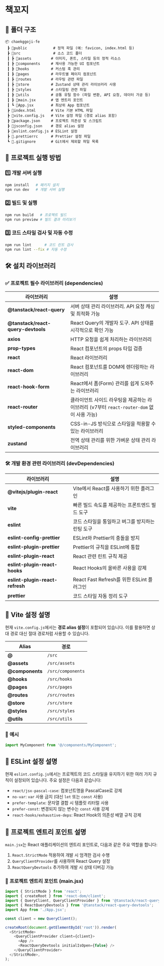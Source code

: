 # 책꼬지

## 📂 폴더 구조

```
📦 chaekggoji-fe
 ┣ 📂public            # 정적 파일 (예: favicon, index.html 등)
 ┣ 📂src               # 소스 코드 폴더
 ┃ ┣ 📂assets         # 이미지, 폰트, 스타일 등의 정적 리소스
 ┃ ┣ 📂components     # 재사용 가능한 UI 컴포넌트
 ┃ ┣ 📂hooks          # 커스텀 훅 관리
 ┃ ┣ 📂pages          # 라우트별 페이지 컴포넌트
 ┃ ┣ 📂routes         # 라우팅 관련 파일
 ┃ ┣ 📂store          # Zustand 상태 관리 라이브러리 사용
 ┃ ┣ 📂styles         # 스타일링 관련 파일
 ┃ ┣ 📂utils          # 공통 유틸 함수 (파일 변환, API 요청, 데이터 가공 등)
 ┃ ┣ 📜main.jsx       # 앱 엔트리 포인트
 ┃ ┗ 📜App.jsx        # 최상위 App 컴포넌트
 ┣ 📜index.html       # Vite 기본 HTML 파일
 ┣ 📜vite.config.js   # Vite 설정 파일 (경로 alias 포함)
 ┣ 📜package.json     # 프로젝트 의존성 및 스크립트
 ┣ 📜jsconfig.json    # 경로 alias 설정
 ┣ 📜eslint.config.js # ESLint 설정
 ┣ 📜.prettierrc      # Prettier 설정 파일
 ┗ 📜.gitignore       # Git에서 제외할 파일 목록
```

## 🚀 프로젝트 실행 방법

### 1️⃣ 개발 서버 실행

```sh
npm install   # 패키지 설치
npm run dev   # 개발 서버 실행
```

### 2️⃣ 빌드 및 실행

```sh
npm run build   # 프로젝트 빌드
npm run preview # 빌드 결과 미리보기
```

### 3️⃣ 코드 스타일 검사 및 자동 수정

```sh
npm run lint      # 코드 린트 검사
npm run lint --fix # 자동 수정
```

## 🛠️ 설치 라이브러리

### ✅ **프로젝트 필수 라이브러리 (dependencies)**

| 라이브러리                         | 설명                                                                                      |
| ---------------------------------- | ----------------------------------------------------------------------------------------- |
| **@tanstack/react-query**          | 서버 상태 관리 라이브러리. API 요청 캐싱 및 최적화 가능                                   |
| **@tanstack/react-query-devtools** | React Query의 개발자 도구. API 상태를 시각적으로 확인 가능                                |
| **axios**                          | HTTP 요청을 쉽게 처리하는 라이브러리                                                      |
| **prop-types**                     | React 컴포넌트의 props 타입 검증                                                          |
| **react**                          | React 라이브러리                                                                          |
| **react-dom**                      | React 컴포넌트를 DOM에 렌더링하는 라이브러리                                              |
| **react-hook-form**                | React에서 폼(Form) 관리를 쉽게 도와주는 라이브러리                                        |
| **react-router**                   | 클라이언트 사이드 라우팅을 제공하는 라이브러리 (v7부터 `react-router-dom` 없이 사용 가능) |
| **styled-components**              | CSS-in-JS 방식으로 스타일을 적용할 수 있는 라이브러리                                     |
| **zustand**                        | 전역 상태 관리를 위한 가벼운 상태 관리 라이브러리                                         |

### 🛠 **개발 환경 관련 라이브러리 (devDependencies)**

| 라이브러리                      | 설명                                             |
| ------------------------------- | ------------------------------------------------ |
| **@vitejs/plugin-react**        | Vite에서 React를 사용하기 위한 플러그인          |
| **vite**                        | 빠른 빌드 속도를 제공하는 프론트엔드 빌드 도구   |
| **eslint**                      | 코드 스타일을 통일하고 버그를 방지하는 린팅 도구 |
| **eslint-config-prettier**      | ESLint와 Prettier의 충돌을 방지                  |
| **eslint-plugin-prettier**      | Prettier의 규칙을 ESLint에 통합                  |
| **eslint-plugin-react**         | React 관련 린트 규칙 제공                        |
| **eslint-plugin-react-hooks**   | React Hooks의 올바른 사용을 강제                 |
| **eslint-plugin-react-refresh** | React Fast Refresh를 위한 ESLint 플러그인        |
| **prettier**                    | 코드 스타일 자동 정리 도구                       |

## 📂 **Vite 설정 설명**

현재 `vite.config.js`에서는 **경로 alias 설정**이 포함되어 있습니다. 이를 활용하면 상대 경로 대신 절대 경로처럼 사용할 수 있습니다.

| Alias           | 경로              |
| --------------- | ----------------- |
| **@**           | `/src`            |
| **@assets**     | `/src/assets`     |
| **@components** | `/src/components` |
| **@hooks**      | `/src/hooks`      |
| **@pages**      | `/src/pages`      |
| **@routes**     | `/src/routes`     |
| **@store**      | `/src/store`      |
| **@styles**     | `/src/styles`     |
| **@utils**      | `/src/utils`      |

### 📌 **예시**

```js
import MyComponent from '@/components/MyComponent';
```

## 📂 **ESLint 설정 설명**

현재 `eslint.config.js`에서는 프로젝트의 코드 스타일을 유지하기 위한 여러 가지 규칙이 설정되어 있습니다. 주요 설정은 다음과 같습니다:

- `react/jsx-pascal-case`: 컴포넌트명을 PascalCase로 강제
- `no-var`: `var` 사용 금지 (대신 `let` 또는 `const` 사용)
- `prefer-template`: 문자열 결합 시 템플릿 리터럴 사용
- `prefer-const`: 변경되지 않는 변수는 `const` 사용 강제
- `react-hooks/exhaustive-deps`: React Hook의 의존성 배열 규칙 강제

## 📂 **프로젝트 엔트리 포인트 설명**

`main.jsx`는 React 애플리케이션의 엔트리 포인트로, 다음과 같은 주요 역할을 합니다:

1. `React.StrictMode` 적용하여 개발 시 엄격한 검사 수행
2. `QueryClientProvider`를 사용하여 React Query 설정
3. `ReactQueryDevtools` 추가하여 개발 시 상태 디버깅 가능

### 📌 **프로젝트 엔트리 포인트 (main.jsx)**

```js
import { StrictMode } from 'react';
import { createRoot } from 'react-dom/client';
import { QueryClient, QueryClientProvider } from '@tanstack/react-query';
import { ReactQueryDevtools } from '@tanstack/react-query-devtools';
import App from './App.jsx';

const client = new QueryClient();

createRoot(document.getElementById('root')).render(
  <StrictMode>
    <QueryClientProvider client={client}>
      <App />
      <ReactQueryDevtools initialIsOpen={false} />
    </QueryClientProvider>
  </StrictMode>,
);
```
